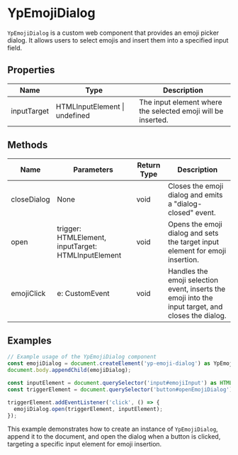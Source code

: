 # YpEmojiDialog

`YpEmojiDialog` is a custom web component that provides an emoji picker dialog. It allows users to select emojis and insert them into a specified input field.

## Properties

| Name        | Type                          | Description                                      |
|-------------|-------------------------------|--------------------------------------------------|
| inputTarget | HTMLInputElement \| undefined | The input element where the selected emoji will be inserted. |

## Methods

| Name         | Parameters                                      | Return Type | Description                                                                 |
|--------------|-------------------------------------------------|-------------|-----------------------------------------------------------------------------|
| closeDialog  | None                                            | void        | Closes the emoji dialog and emits a "dialog-closed" event.                  |
| open         | trigger: HTMLElement, inputTarget: HTMLInputElement | void        | Opens the emoji dialog and sets the target input element for emoji insertion. |
| emojiClick   | e: CustomEvent                                  | void        | Handles the emoji selection event, inserts the emoji into the input target, and closes the dialog. |

## Examples

```typescript
// Example usage of the YpEmojiDialog component
const emojiDialog = document.createElement('yp-emoji-dialog') as YpEmojiDialog;
document.body.appendChild(emojiDialog);

const inputElement = document.querySelector('input#emojiInput') as HTMLInputElement;
const triggerElement = document.querySelector('button#openEmojiDialog') as HTMLElement;

triggerElement.addEventListener('click', () => {
  emojiDialog.open(triggerElement, inputElement);
});
```

This example demonstrates how to create an instance of `YpEmojiDialog`, append it to the document, and open the dialog when a button is clicked, targeting a specific input element for emoji insertion.
